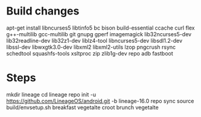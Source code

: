 # Build changes

apt-get install libncurses5 libtinfo5 bc bison build-essential ccache curl flex g++-multilib gcc-multilib git gnupg gperf imagemagick lib32ncurses5-dev lib32readline-dev lib32z1-dev liblz4-tool libncurses5-dev libsdl1.2-dev libssl-dev libwxgtk3.0-dev libxml2 libxml2-utils lzop pngcrush rsync schedtool squashfs-tools xsltproc zip zlib1g-dev repo adb fastboot

# Steps

mkdir lineage
cd lineage
repo init -u https://github.com/LineageOS/android.git -b lineage-16.0
repo sync
source build/envsetup.sh
breakfast vegetalte
croot
brunch vegetalte
